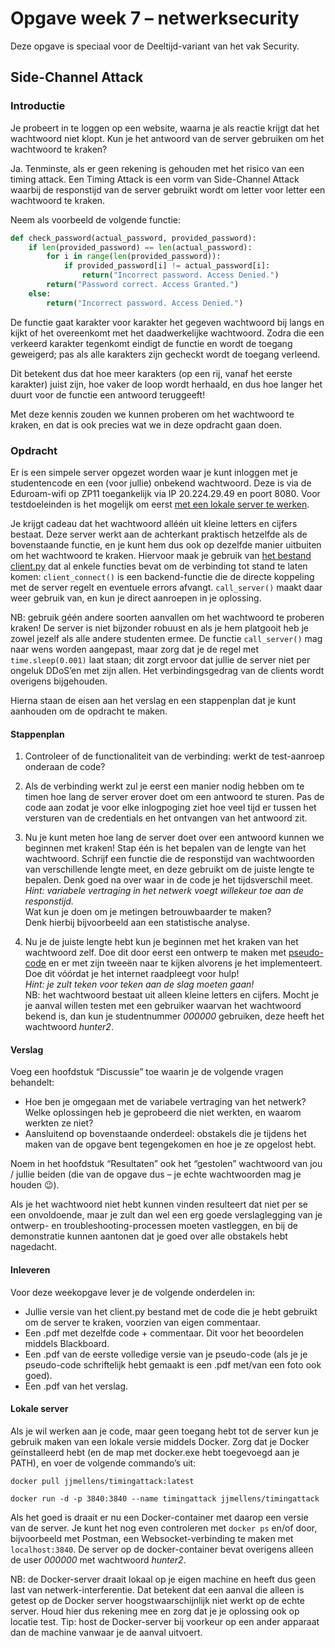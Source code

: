 # Opgave week 7 – netwerksecurity

Deze opgave is speciaal voor de Deeltijd-variant van het vak Security.

## Side-Channel Attack 

### Introductie 

Je probeert in te loggen op een website, waarna je als reactie krijgt dat het wachtwoord niet klopt. Kun je het antwoord van de server gebruiken om het wachtwoord te kraken? 

Ja. Tenminste, als er geen rekening is gehouden met het risico van een timing attack. Een Timing Attack is een vorm van Side-Channel Attack waarbij de responstijd van de server gebruikt wordt om letter voor letter een wachtwoord te kraken. 

Neem als voorbeeld de volgende functie:

```python
def check_password(actual_password, provided_password):
    if len(provided_password) == len(actual_password):
        for i in range(len(provided_password)):
            if provided_password[i] != actual_password[i]:
                return("Incorrect password. Access Denied.")
        return("Password correct. Access Granted.")
    else:
        return("Incorrect password. Access Denied.")
```

De functie gaat karakter voor karakter het gegeven wachtwoord bij langs en kijkt of het overeenkomt met het daadwerkelijke wachtwoord.
Zodra die een verkeerd karakter tegenkomt eindigt de functie en wordt de toegang geweigerd; pas als alle karakters zijn gecheckt wordt de toegang verleend. 

Dit betekent dus dat hoe meer karakters (op een rij, vanaf het eerste karakter) juist zijn, hoe vaker de loop wordt herhaald, en dus hoe langer het duurt voor de functie een antwoord teruggeeft!  

Met deze kennis zouden we kunnen proberen om het wachtwoord te kraken, en dat is ook precies wat we in deze opdracht gaan doen.  

### Opdracht 

Er is een simpele server opgezet worden waar je kunt inloggen met je studentencode en een (voor jullie) onbekend wachtwoord. Deze is via de Eduroam-wifi op ZP11 toegankelijk via IP 20.224.29.49 en poort 8080.
Voor testdoeleinden is het mogelijk om eerst [met een lokale server te werken](#lokale-server).

Je krijgt cadeau dat het wachtwoord alléén uit kleine letters en cijfers bestaat.
Deze server werkt aan de achterkant praktisch hetzelfde als de bovenstaande functie, en je kunt hem dus ook op dezelfde manier uitbuiten om het wachtwoord te kraken.
Hiervoor maak je gebruik van [het bestand client.py](https://github.com/hanze-hbo-ict/sw_sec_docs/tree/master/src/pract-wk7/client.py) dat al enkele functies bevat om de verbinding tot stand te laten komen: ``client_connect()`` is een backend-functie die de directe koppeling met de server regelt en eventuele errors afvangt. ``call_server()`` maakt daar weer gebruik van, en kun je direct aanroepen in je oplossing. 

NB: gebruik géén andere soorten aanvallen om het wachtwoord te proberen kraken! De server is niet bijzonder robuust en als je hem platgooit heb je zowel jezelf als alle andere studenten ermee. 
De functie ``call_server()`` mag naar wens worden aangepast, maar zorg dat je de regel met ``time.sleep(0.001)`` laat staan; dit zorgt ervoor dat jullie de server niet per ongeluk DDoS’en met zijn allen. Het verbindingsgedrag van de clients wordt overigens bijgehouden.  

Hierna staan de eisen aan het verslag en een stappenplan dat je kunt aanhouden om de opdracht te maken. 
 
#### Stappenplan 

1. Controleer of de functionaliteit van de verbinding: werkt de test-aanroep onderaan de code? 

1. Als de verbinding werkt zul je eerst een manier nodig hebben om te timen hoe lang de server erover doet om een antwoord te sturen. Pas de code aan zodat je voor elke inlogpoging ziet hoe veel tijd er tussen het versturen van de credentials en het ontvangen van het antwoord zit. 

1. Nu je kunt meten hoe lang de server doet over een antwoord kunnen we beginnen met kraken! Stap één is het bepalen van de lengte van het wachtwoord. Schrijf een functie die de responstijd van wachtwoorden van verschillende lengte meet, en deze gebruikt om de juiste lengte te bepalen.
Denk goed na over waar in de code je het tijdsverschil meet.<br>
_Hint: variabele vertraging in het netwerk voegt willekeur toe aan de responstijd._<br>
Wat kun je doen om je metingen betrouwbaarder te maken?<br>
Denk hierbij bijvoorbeeld aan een statistische analyse. 

1. Nu je de juiste lengte hebt kun je beginnen met het kraken van het wachtwoord zelf.
Doe dit door eerst een ontwerp te maken met [pseudo-code](https://en.wikipedia.org/wiki/Pseudocode) en er met zijn tweeën naar te kijken alvorens je het implementeert.
Doe dit vóórdat je het internet raadpleegt voor hulp!<br>
_Hint: je zult teken voor teken aan de slag moeten gaan!_<br>
NB: het wachtwoord bestaat uit alleen kleine letters en cijfers. Mocht je je aanval willen testen met een gebruiker waarvan het wachtwoord bekend is, dan kun je studentnummer _000000_ gebruiken, deze heeft het wachtwoord _hunter2_. 

#### Verslag 

Voeg een hoofdstuk “Discussie” toe waarin je de volgende vragen behandelt: 

* Hoe ben je omgegaan met de variabele vertraging van het netwerk? Welke oplossingen heb je geprobeerd die niet werkten, en waarom werkten ze niet? 
* Aansluitend op bovenstaande onderdeel: obstakels die je tijdens het maken van de opgave bent tegengekomen en hoe je ze opgelost hebt.  

Noem in het hoofdstuk “Resultaten” ook het “gestolen” wachtwoord van jou / jullie beiden (die van de opgave dus – je echte wachtwoorden mag je houden 😉).

Als je het wachtwoord niet hebt kunnen vinden resulteert dat niet per se een onvoldoende, maar je zult dan wel een erg goede verslaglegging van je ontwerp- en troubleshooting-processen moeten vastleggen, en bij de demonstratie kunnen aantonen dat je goed over alle obstakels hebt nagedacht. 

#### Inleveren 

Voor deze weekopgave lever je de volgende onderdelen in: 

* Jullie versie van het client.py bestand met de code die je hebt gebruikt om de server te kraken, voorzien van eigen commentaar.
* Een .pdf met dezelfde code + commentaar. Dit voor het beoordelen middels Blackboard.
* Een .pdf van de eerste volledige versie van je pseudo-code (als je je pseudo-code schriftelijk hebt gemaakt is een .pdf met/van een foto ook goed).
* Een .pdf van het verslag.

#### Lokale server 

Als je wil werken aan je code, maar geen toegang hebt tot de server kun je gebruik maken van een lokale versie middels Docker. Zorg dat je Docker geïnstalleerd hebt (en de map met docker.exe hebt toegevoegd aan je PATH), en voer de volgende commando’s uit: 

``docker pull jjmellens/timingattack:latest``

``docker run -d -p 3840:3840 --name timingattack jjmellens/timingattack``

Als het goed is draait er nu een Docker-container met daarop een versie van de server. Je kunt het nog even controleren met ``docker ps`` en/of door, bijvoorbeeld met Postman, een Websocket-verbinding te maken met ``localhost:3840``.
De server op de docker-container bevat overigens alleen de user _000000_ met wachtwoord _hunter2_. 

NB: de Docker-server draait lokaal op je eigen machine en heeft dus geen last van netwerk-interferentie.
Dat betekent dat een aanval die alleen is getest op de Docker server hoogstwaarschijnlijk niet werkt op de echte server.
Houd hier dus rekening mee en zorg dat je je oplossing ook op locatie test. Tip: host de Docker-server bij voorkeur op een ander apparaat dan de machine vanwaar je de aanval uitvoert. 